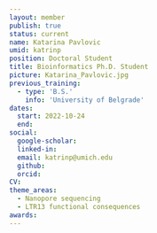 ```yaml
---
layout: member
publish: true
status: current
name: Katarina Pavlovic
umid: katrinp
position: Doctoral Student
title: Bioinformatics Ph.D. Student 
picture: Katarina_Pavlovic.jpg
previous_training:
  - type: 'B.S.'
    info: 'University of Belgrade'
dates:
  start: 2022-10-24
  end: 
social: 
  google-scholar: 
  linked-in: 
  email: katrinp@umich.edu
  github:
  orcid:
CV: 
theme_areas:
  - Nanopore sequencing
  - LTR13 functional consequences
awards:
---
```


